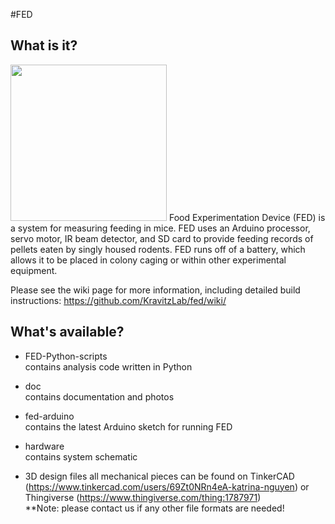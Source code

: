 #FED
## What is it?
<img src="https://github.com/KravitzLab/FED/blob/master/doc/photos/FED%20front3.jpg" width="250">  
Food Experimentation Device (FED) is a system for measuring feeding in mice. FED uses an Arduino processor, 
servo motor, IR beam detector, and SD card to provide feeding records of pellets eaten by singly housed rodents. FED runs off of a battery, which allows it to be placed in colony caging or within other experimental equipment. 

Please see the wiki page for more information, including detailed build instructions: https://github.com/KravitzLab/fed/wiki/

## What's available?
+ FED-Python-scripts  
contains analysis code written in Python

+ doc  
contains documentation and photos

+ fed-arduino  
contains the latest Arduino sketch for running FED

+ hardware  
contains system schematic

+ 3D design files
all mechanical pieces can be found on TinkerCAD (https://www.tinkercad.com/users/69Zt0NRn4eA-katrina-nguyen) or Thingiverse (https://www.thingiverse.com/thing:1787971)  
**Note: please contact us if any other file formats are needed!

